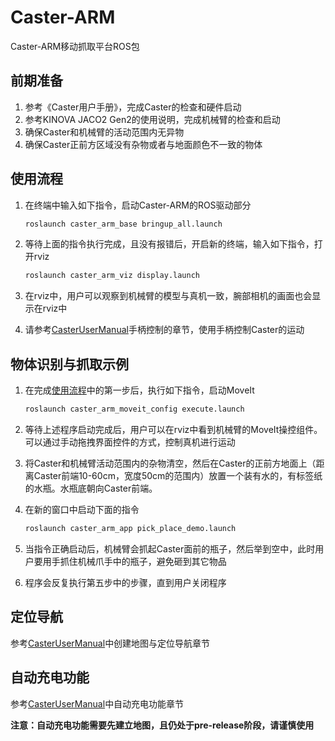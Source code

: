 # Caster-ARM

Caster-ARM移动抓取平台ROS包

## 前期准备

1. 参考《Caster用户手册》，完成Caster的检查和硬件启动
2. 参考KINOVA JACO2 Gen2的使用说明，完成机械臂的检查和启动
3. 确保Caster和机械臂的活动范围内无异物
4. 确保Caster正前方区域没有杂物或者与地面颜色不一致的物体

## 使用流程

1. 在终端中输入如下指令，启动Caster-ARM的ROS驱动部分

   ```bash
   roslaunch caster_arm_base bringup_all.launch
   ```

2. 等待上面的指令执行完成，且没有报错后，开启新的终端，输入如下指令，打开rviz

   ```bash
   roslaunch caster_arm_viz display.launch
   ```

3. 在rviz中，用户可以观察到机械臂的模型与真机一致，腕部相机的画面也会显示在rviz中
4. 请参考[CasterUserManual](https://github.com/CasterLab/caster_user_manual/blob/master/zh_cn/quick_start.md#%E6%89%8B%E6%9F%84%E6%8E%A7%E5%88%B6)手柄控制的章节，使用手柄控制Caster的运动

## 物体识别与抓取示例

1. 在完成[使用流程](使用流程)中的第一步后，执行如下指令，启动MoveIt

   ```bash
   roslaunch caster_arm_moveit_config execute.launch
   ```

2. 等待上述程序启动完成后，用户可以在rviz中看到机械臂的MoveIt操控组件。可以通过手动拖拽界面控件的方式，控制真机进行运动

3. 将Caster和机械臂活动范围内的杂物清空，然后在Caster的正前方地面上（距离Caster前端10-60cm，宽度50cm的范围内）放置一个装有水的，有标签纸的水瓶。水瓶底朝向Caster前端。

4. 在新的窗口中启动下面的指令

   ```bash
   roslaunch caster_arm_app pick_place_demo.launch
   ```

5. 当指令正确启动后，机械臂会抓起Caster面前的瓶子，然后举到空中，此时用户要用手抓住机械爪手中的瓶子，避免砸到其它物品
6. 程序会反复执行第五步中的步骤，直到用户关闭程序

## 定位导航

参考[CasterUserManual](https://github.com/CasterLab/caster_user_manual#user-manual)中创建地图与定位导航章节

## 自动充电功能

参考[CasterUserManual](https://github.com/CasterLab/caster_user_manual/blob/master/zh_cn/quick_start.md#%E8%87%AA%E5%8A%A8%E5%85%85%E7%94%B5%E5%8A%9F%E8%83%BD)中自动充电功能章节

**注意：自动充电功能需要先建立地图，且仍处于pre-release阶段，请谨慎使用**


